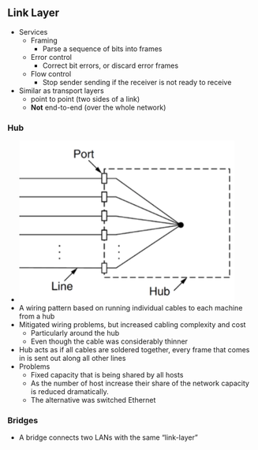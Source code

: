 ## Link Layer

- Services
  - Framing 
    - Parse a sequence of bits into frames
  - Error control
    - Correct bit errors, or discard error frames
  - Flow control
    - Stop sender sending if the receiver is not ready to receive
- Similar as transport layers 
  - point to point (two sides of a link)
  - **Not** end-to-end (over the whole network)



### Hub

- ![image-20190605125415973](assets/image-20190605125415973.png)
- A wiring pattern based on running individual cables to each machine from a hub
- Mitigated wiring problems, but increased cabling complexity and cost
  - Particularly around the hub
  - Even though the cable was considerably thinner
- Hub acts as if all cables are soldered together, every frame that comes in is sent out along all other lines
- Problems
  - Fixed capacity that is being shared by all hosts
  - As the number of host increase their share of the network capacity is reduced dramatically.
  - The alternative was switched Ethernet

### Bridges

- A bridge connects two LANs with the same “link-layer”